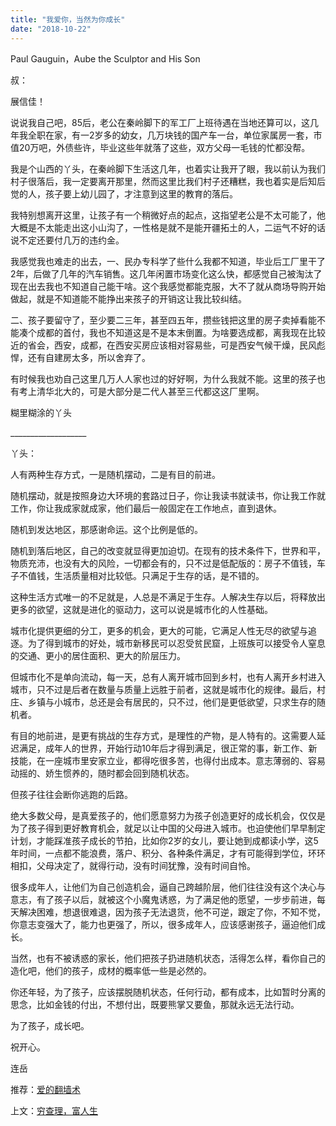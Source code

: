 ```yaml
---
title: "我爱你，当然为你成长"
date: "2018-10-22"
---
```


Paul Gauguin，Aube the Sculptor and His Son

叔：

展信佳！

说说我自己吧，85后，老公在秦岭脚下的军工厂上班待遇在当地还算可以，这几年我全职在家，有一2岁多的幼女，几万块钱的国产车一台，单位家属房一套，市值20万吧，外债些许，毕业这些年就落了这些，双方父母一毛钱的忙都没帮。

我是个山西的丫头，在秦岭脚下生活这几年，也着实让我开了眼，我以前认为我们村子很落后，我一定要离开那里，然而这里比我们村子还糟糕，我也着实是后知后觉的人，孩子要上幼儿园了，才注意到这里的教育的落后。

我特别想离开这里，让孩子有一个稍微好点的起点，这指望老公是不太可能了，他大概是不太能走出这小山沟了，一性格是就不是能开疆拓土的人，二运气不好的话说不定还要付几万的违约金。

我感觉我也难走的出去，一、民办专科学了些什么我都不知道，毕业后工厂里干了2年，后做了几年的汽车销售。这几年闲置市场变化这么快，都感觉自己被淘汰了现在出去我也不知道自己能干啥。这个我感觉都能克服，大不了就从商场导购开始做起，就是不知道能不能挣出来孩子的开销这让我比较纠结。

二、孩子要留守了，至少要二三年，甚至四五年，攒些钱把这里的房子卖掉看能不能凑个成都的首付，我也不知道这是不是本末倒置。为啥要选成都，离我现在比较近的省会，西安，成都，在西安买房应该相对容易些，可是西安气候干燥，民风彪悍，还有自建房太多，所以舍弃了。

有时候我也劝自己这里几万人人家也过的好好啊，为什么我就不能。这里的孩子也有考上清华北大的，可是大部分是二代人甚至三代都这这厂里啊。

糊里糊涂的丫头

\_\_\_\_\_\_\_\_\_\_\_\_\_\_\_\_\_\_\_

丫头：

人有两种生存方式，一是随机摆动，二是有目的前进。

随机摆动，就是按照身边大环境的套路过日子，你让我读书就读书，你让我工作就工作，你让我成家就成家，他们最后一般固定在工作地点，直到退休。

随机到发达地区，那感谢命运。这个比例是低的。

随机到落后地区，自己的改变就显得更加迫切。在现有的技术条件下，世界和平，物质充沛，也没有大的风险，一切都会有的，只不过是低配版的：房子不值钱，车子不值钱，生活质量相对比较低。只满足于生存的话，是不错的。

这种生活方式唯一的不足就是，人总是不满足于生存。人解决生存以后，将释放出更多的欲望，这就是进化的驱动力，这可以说是城市化的人性基础。

城市化提供更细的分工，更多的机会，更大的可能，它满足人性无尽的欲望与追逐。为了得到城市的好处，城市新移民可以忍受贫民窟，上班族可以接受令人窒息的交通、更小的居住面积、更大的阶层压力。

但城市化不是单向流动，每一天，总有人离开城市回到乡村，也有人离开乡村进入城市，只不过是后者在数量与质量上远胜于前者，这就是城市化的规律。最后，村庄、乡镇与小城市，总还是会有居民的，只不过，他们是更低欲望，只求生存的随机者。

有目的地前进，是更有挑战的生存方式，是理性的产物，是人特有的。这需要人延迟满足，成年人的世界，开始行动10年后才得到满足，很正常的事，新工作、新技能，在一座城市里安家立业，都得吃很多苦，也得付出成本。意志薄弱的、容易动摇的、娇生惯养的，随时都会回到随机状态。

但孩子往往会断你逃跑的后路。

绝大多数父母，是真爱孩子的，他们愿意努力为孩子创造更好的成长机会，仅仅是为了孩子得到更好教育机会，就足以让中国的父母进入城市。也迫使他们早早制定计划，才能踩准孩子成长的节拍，比如你2岁的女儿，要让她到成都读小学，这5年时间，一点都不能浪费，落户、积分、各种条件满足，才有可能得到学位，环环相扣，父母决定了，就得行动，没有时间犹豫，没有时间自怜。

很多成年人，让他们为自己创造机会，逼自己跨越阶层，他们往往没有这个决心与意志，有了孩子以后，就被这个小魔鬼诱惑，为了满足他的愿望，一步步前进，每天解决困难，想退很难退，因为孩子无法退货，他不可逆，跟定了你，不知不觉，你意志变强大了，能力也更强了，所以，很多成年人，应该感谢孩子，逼迫他们成长。

当然，也有不被诱惑的家长，他们把孩子扔进随机状态，活得怎么样，看你自己的造化吧，他们的孩子，成材的概率低一些是必然的。

你还年轻，为了孩子，应该摆脱随机状态，任何行动，都有成本，比如暂时分离的思念，比如金钱的付出，不想付出，既要熊掌又要鱼，那就永远无法行动。

为了孩子，成长吧。

祝开心。

连岳

推荐：[爱的翻墙术](http://mp.weixin.qq.com/s?__biz=MjM5NDU0Mjk2MQ==&mid=2651631065&idx=1&sn=2c2609207127197851964fe9da2f6270&chksm=bd7e29c78a09a0d1b1c1207aea2aeb045000b43ebda23d3a2639d6a41c04719f695fc0decaed&scene=21#wechat_redirect)

上文：[穷查理，富人生](http://mp.weixin.qq.com/s?__biz=MjM5NDU0Mjk2MQ==&mid=2651631161&idx=1&sn=543efb2d0de0267c9f52f2079f476e33&chksm=bd7e2a278a09a331f0a2c88383e59e36f3a936878d7d7f8f99436cd538e370c95f244216d4cf&scene=21#wechat_redirect)
